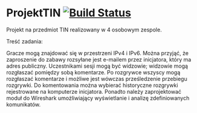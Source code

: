# ProjektTIN [![Build Status](https://travis-ci.org/fl0rek/ProjektTIN.svg?branch=master)](https://travis-ci.org/fl0rek/ProjektTIN)
Projekt na przedmiot TIN realizowany w 4 osobowym zespole.

Treść zadania:

Gracze mogą znajdować się w przestrzeni IPv4 i IPv6. Można przyjąć, że zaproszenie do zabawy rozsyłane jest e-mailem przez inicjatora, który ma adres publiczny. Uczestnikami sesji mogą być widzowie; widzowie mogą rozgłaszać pomiędzy sobą komentarze. Po rozgrywce wszyscy mogą rozgłaszać komentarze i możliwe jest wówczas prześledzenie przebiegu rozgrywki. Do komentowania można wybierać historyczne rozgrywki rejestrowane na komputerze inicjatora. Ponadto należy zaprojektować moduł do Wireshark umożliwiający wyświetlanie i analizę zdefiniowanych komunikatów.
